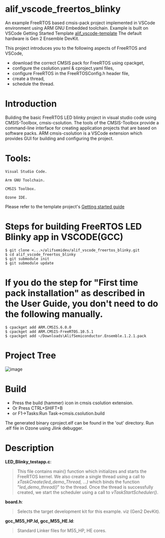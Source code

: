 # alif_vscode_freertos_blinky
An example FreeRTOS based cmsis-pack project implemented in VSCode environment using ARM GNU Embedded toolchain.
Example is built on VSCode Getting Started Template [alif_vscode-template](https://github.com/alifsemi/alif_vscode-template)
The default hardware is Gen 2 Ensemble DevKit.

This project introduces you to the following aspects of FreeRTOS and VSCode,
- download the correct CMSIS pack for FreeRTOS using cpackget,
- configure the csolution.yaml & cproject.yaml files,
- configure FreeRTOS in the FreeRTOSConfig.h header file,
- create a thread,
- schedule the thread.

# Introduction 

Building the basic FreeRTOS LED blinky project in visual studio code using CMSIS-Toolbox, cmsis-csolution. The tools of the CMSIS-Toolbox provide a command-line interface for creating application projects that are based on software packs.
ARM cmsis-csolution is a VSCode extension which provides GUI for building and configuring the project.

# Tools: 

    Visual Studio Code.  

    Arm GNU Toolchain.  

    CMSIS Toolbox. 

    Ozone IDE. 

Please refer to the template project's [Getting started guide](https://github.com/alifsemi/alif_vscode-template/blob/master/doc/getting_started.md)

# Steps for building FreeRTOS LED Blinky app in VSCODE(GCC) 

    $ git clone <...>/alifsemidev/alif_vscode_freertos_blinky.git
    $ cd alif_vscode_freertos_blinky
    $ git submodule init
    $ git submodule update
# If you do the step for "First time pack installation" as described in the User Guide, you don't need to do the following manually. 
    $ cpackget add ARM.CMSIS.6.0.0 
    $ cpackget add ARM.CMSIS-FreeRTOS.10.5.1
    $ cpackget add ~/Downloads\AlifSemiconductor.Ensemble.1.2.1.pack    

# Project Tree

![image](https://github.com/AlifSemiDev/alif_vscode_freertos_blinky/assets/118854049/bae23be4-e456-415b-905a-b28334472073)
 
# Build
- Press the build (hammer) icon in cmsis csolution extension.
- Or Press CTRL+SHIFT+B
- or F1->Tasks:Run Task->cmsis.csolution.build

The generated binary cproject.elf can be found in the 'out' directory.
Run .elf file in Ozone using Jlink debugger.

# Description

**LED_Blinky_testapp.c**:   
>This file contains main() function which initializes and starts the FreeRTOS kernel.
We also create a single thread using a call to *xTaskCreate(led_demo_Thread, ...)* which binds the function "*led_demo_thread()*" to the thread.
Once the thread is successfully created, we start the scheduler using a call to *vTaskStartScheduler()*.  
  
**board.h**:  
>Selects the target development kit for this example. viz (Gen2 DevKit).   

**gcc_M55_HP.ld, gcc_M55_HE.ld**:   
>Standard Linker files for M55_HP, HE cores.   
